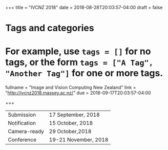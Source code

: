 +++
title = "IVCNZ 2018"
date = 2018-08-28T20:03:57-04:00
draft = false

# Tags and categories
# For example, use `tags = []` for no tags, or the form `tags = ["A Tag", "Another Tag"]` for one or more tags.

fullname = "Image and Vision Computing New Zealand"
link = "http://ivcnz2018.massey.ac.nz/"
due =  2018-09-17T20:03:57-04:00

+++

| | |
|---|---|
|Submission | 17 September, 2018|
|Notification | 15 October, 2018|
|Camera-ready |29 October,2018|
|Conference |19-21 November, 2018|



